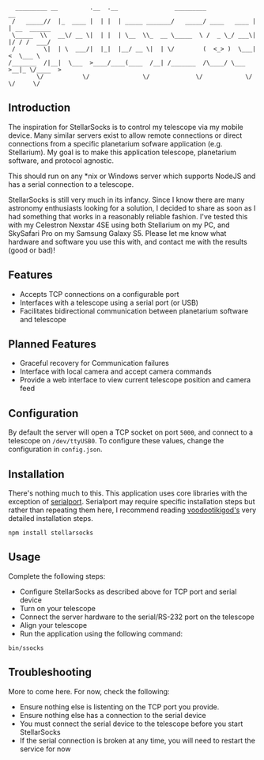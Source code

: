 ```
  _________ __         .__  .__                _________              __            
 /   _____//  |_  ____ |  | |  | _____ _______/   _____/ ____   ____ |  | __  ______
 \_____  \\   __\/ __ \|  | |  | \__  \\_  __ \_____  \ /  _ \_/ ___\|  |/ / /  ___/
 /        \|  | \  ___/|  |_|  |__/ __ \|  | \/        (  <_> )  \___|    <  \___ \ 
/_______  /|__|  \___  >____/____(____  /__| /_______  /\____/ \___  >__|_ \/____  >
        \/           \/               \/             \/            \/     \/     \/ 
```
## Introduction

The inspiration for StellarSocks is to control my telescope via my mobile device.  Many similar servers exist to allow remote connections or direct connections from a specific planetarium sofware application (e.g. Stellarium).  My goal is to make this application telescope, planetarium software, and protocol agnostic.

This should run on any *nix or Windows server which supports NodeJS and has a serial connection to a telescope.

StellarSocks is still very much in its infancy. Since I know there are many astronomy enthusiasts looking for a solution, I decided to share as soon as I had something that works in a reasonably reliable fashion.  I've tested this with my Celestron Nexstar 4SE using both Stellarium on my PC, and SkySafari Pro on my Samsung Galaxy S5.  Please let me know what hardware and software you use this with, and contact me with the results (good or bad)!

## Features

* Accepts TCP connections on a configurable port
* Interfaces with a telescope using a serial port (or USB)
* Facilitates bidirectional communication between planetarium software and telescope

## Planned Features

* Graceful recovery for Communication failures
* Interface with local camera and accept camera commands
* Provide a web interface to view current telescope position and camera feed

## Configuration

By default the server will open a TCP socket on port `5000`, and connect to a telescope on `/dev/ttyUSB0`. To configure these values, change the configuration in `config.json`.

## Installation

There's nothing much to this.  This application uses core libraries with the exception of [serialport](https://github.com/voodootikigod/node-serialport). Serialport may require specific installation steps but rather than repeating them here, I recommend reading [voodootikigod's](https://github.com/voodootikigod) very detailed installation steps.

```
npm install stellarsocks
```

## Usage

Complete the following steps:

* Configure StellarSocks as described above for TCP port and serial device
* Turn on your telescope
* Connect the server hardware to the serial/RS-232 port on the telescope
* Align your telescope
* Run the application using the following command:

```
bin/ssocks
```

## Troubleshooting

More to come here.  For now, check the following:

* Ensure nothing else is listenting on the TCP port you provide.
* Ensure nothing else has a connection to the serial device
* You must connect the serial device to the telescope before you start StellarSocks
* If the serial connection is broken at any time, you will need to restart the service for now

